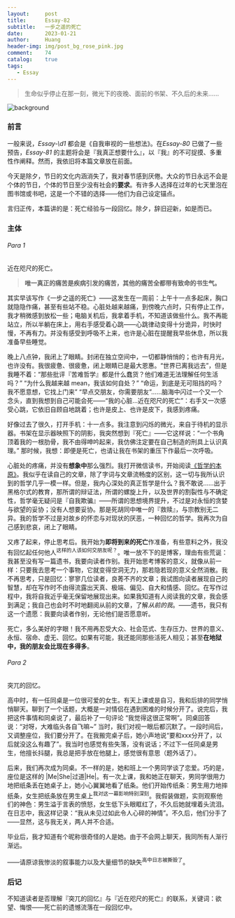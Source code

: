 ```yaml
---
layout:     post
title:      Essay-82
subtitle:   一步之遥的死亡
date:       2023-01-21
author:     Huang
header-img: img/post_bg_rose_pink.jpg
comment:    74
catalog:    true
tags:
   - Essay
---
```


> 生命似乎停止在那一刻，微光下的夜晚、面前的书架、不久后的未来……

![background](https://huang-feiyu.github.io/img/post_bg_rose_pink.jpg)

### 前言

一般来说，*Essay-\d1* 都会是《自我审视的一些想法》。在*Essay-80* 已做了一些预告，*Essay-81* 的主题将会是『我真正想要什么』，以『我』的不可捉摸、多重性作阐释。然而，我依旧将本篇文章放在前面。

今天是除夕，节日的文化内涵消失了，我对春节感到厌倦。大众的节日永远不会是个体的节日，个体的节日至少没有社会的**要求**。有许多人选择在过年的七天里泡在图书馆或书吧，这是一个不错的选择——他们为自己设定锚点。

言归正传，本篇讲的是：死亡经验与一段回忆。除夕，辞旧迎新，如是而已。

### 主体

###### Para 1

近在咫尺的死亡。

> **唯一真正的痛苦是疾病引发的痛苦，其他的痛苦全都带有致命的书生气。**

其实早该写作《一步之遥的死亡》——这发生在一周前：上午十一点多起床，胸口就隐隐作痛，甚至有些站不稳。心脏处越来越痛，到傍晚六点时，只有停止工作，我才稍微感到放松一些；电脑关机后，我拿着手机，不知道该做些什么。我不再能站立，所以半躺在床上，用右手感受着心跳——心跳律动变得十分诡异，时快时慢，不再有力。并没有感受到呼吸不上来，也许是心脏在提醒我早些休息，所以我准备早些睡觉。

晚上八点钟，我闭上了眼睛。封闭在独立空间中，一切都静悄悄的；也许有月光，也许没有。我很疲惫、很疲惫，闭上眼睛已是最大恩惠。“世界已离我远去”，但是我睡不着：“那些批评『苦难哲学』都是什么蠢货？他们难道无法理解任何生活吗？” “为什么我越来越 mean，我该如何自处？” “命运，到底是无可阻挡的吗？我不愿意想，它找上门来” “早点交朋友，你需要朋友”……脑海中闪过一个又一个念头，直到我想到自己可能会死——“我的心脏…近在咫尺的死亡”：右手又一次感受心跳，它依旧自顾自地跳着；也许是皮上、也许是皮下，我感到疼痛。

好像过去了很久，打开手机：十一点多。我注意到闪烁的微光，来自于待机的显示器。书架在显示器映照下的阴影，我突然想到『死亡』——它这样说：“一个书角顶着我的一根肋骨，我不由得呻吟起来，我仿佛注定要在自己制造的刑具上认识真理。” 那时候，我想：即便是死亡，也请让我在书架的重压下作最后一次呼吸。

心脏处的疼痛，并没有**想象中**那么强烈。我打开微信读书，开始阅读[《哲学的本原》](https://xn--29s704loyd.com/2023/01/15/The-Origin-of-Philosophy/)。我似乎在读自己的文章，除了字词与文章流畅度的区别，这一切与我所认识到的哲学几乎一模一样。但是，我内心深处的真正哲学是什么？我不敢说……出于黑格尔式的教育，那所谓的辩证法，所谓的螺旋上升，以及世界的割裂性与不确定性，哲学毫无疑问是『自我欺骗』——所谓的思想境界提升，不过是对永恒的贪婪与欲望的妥协；没有人想要妥协。那是死胡同中唯一的『救赎』，与宗教别无二异。我的哲学不过是对故乡的怀恋与对现状的厌恶，一种回忆的哲学。我再次为自己感到悲哀，闭上了眼睛。

又疼了起来，停止思考后。我开始为**即将到来的死亡**作准备，有些意料之外，我没有回忆起任何他人<sup>这样的人该如何交朋友呢？</sup>。唯一放不下的是博客，理由有些荒诞：我甚至没有写一篇遗书，我要向读者作别。我开始思考博客的意义，就像从前一样：只要我去思考一个事物，它就变得空洞无力，那若隐若现的意义全然消散。我不再思考，只是回忆：寥寥几位读者，良莠不齐的文章；我试图向读者展现自己的智慧，却在写作时不由得流露出天真、极端、偏见、自大和情感、回忆。在写作过程中，我将自我近乎毫无保留地展现出来。如果我知道有人阅读我的文章，我会感到满足；我自己也会时不时地翻阅从前的文章，了解*从前的我*。——遗书，我只有这一个遗愿：我要向读者作别，无论他们是否愿意听。

死亡，多么美好的字眼！我不用再忍受大众、社会范式、生存压力、世界的意义、永恒、宿命、虚无、回忆。如果有可能，我还能同那些活死人相见；甚至**在地狱中，我的朋友会比现在多得多**。

###### Para 2

突兀的回忆。

高中时，有一任同桌是一位很可爱的女生。有天上课或是自习，我和后排的同学悄悄聊天。聊到了一个话题，大概是一对情侣在遇到困难的时候分开了。说完后，我把这件事情和同桌说了，最后补了一句评论 “我觉得这很正常啊”。同桌回答说：“对呀，大难临头各自飞嘛~” 当时，我们对视一眼后都沉默了。一段时间后，又调整座位，我们要分开了。在我搬完桌子后，她小声地说“要和xxx分开了，以后就没这么有趣了”。我当时也感觉有些失落，没有说话；不过下一任同桌是男生，他擅长抖腿，我总是把手放在他腿上，感觉很有意思（题外话了）。

后来，我们再次成为同桌。不一样的是，她和班上一个男同学谈了恋爱。巧的是，座位是这样的 \|Me\|She\|过道\|He\|。有一次上课，我和她正在聊天，男同学很用力地把纸条丢在她桌子上，她小心翼翼地看了纸条。他们开始传纸条：男生用力地摔纸条，女生把纸条放在男生桌上<sup>我对这一幕影响特别深刻</sup>。我假装做题，实则观察他们的神色：男生溢于言表的愤怒，女生低下头眼眶红了，不久后她就埋着头流泪。在日志中，我这样记录：“我从未见过如此令人心碎的神情”。不久后，他们分手了——显然，这与我无关，两人并不合适。

毕业后，我才知道有个昵称很奇怪的人是她。由于不会网上聊天，我同所有人渐行渐远。

——请原谅我惨淡的叙事能力以及大量细节的缺失<sup>高中日志被撕毁了</sup>。

### 后记

不知道读者是否理解『突兀的回忆』与『近在咫尺的死亡』的联系，关键词：欲望、悔恨——死亡前的遗憾流落在一段回忆中。
